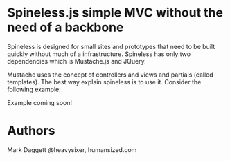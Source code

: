 Spineless.js simple MVC without the need of a backbone
=========

Spineless is designed for small sites and prototypes that need to be built quickly without much of a infrastructure. Spineless has only two dependencies which is Mustache.js and JQuery.

Mustache uses the concept of controllers and views and partials (called templates). The best way explain spineless is to use it. Consider the following example:

   Example coming soon!

Authors
=======

Mark Daggett @heavysixer, humansized.com
